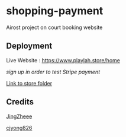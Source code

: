 # shopping-payment
Airost project on court booking website 

## Deployment
Live Website : https://www.playlah.store/home

*sign up in order to test Stripe payment*

[Link to store folder ](https://github.com/zeminlai/store)

## Credits
[JingZheee](https://github.com/JingZheee)

[cjyong826](https://github.com/ckyong826)


